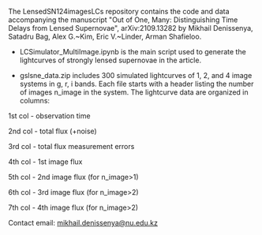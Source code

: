 The LensedSN124imagesLCs repository contains the code and data accompanying the manuscript 
"Out of One, Many: Distinguishing Time Delays from Lensed Supernovae", arXiv:2109.13282 
by Mikhail Denissenya, Satadru Bag, Alex G.~Kim, Eric V.~Linder, Arman Shafieloo.


* LCSimulator_MultiImage.ipynb is the main script used to generate the lightcurves of strongly lensed supernovae in the article.


* gslsne_data.zip includes 300  simulated  lightcurves  of  1, 2, and 4  image  systems in g, r, i bands.
Each file starts with a header listing the number of images n_image in the system. The lightcurve data are organized in columns:


1st col - observation time


2nd col - total flux (+noise)


3rd col - total flux measurement errors


4th col - 1st image flux


5th col - 2nd image flux (for n_image>1)


6th col - 3rd image flux (for n_image>2)


7th col - 4th image flux (for n_image>2)



Contact email: mikhail.denissenya@nu.edu.kz



